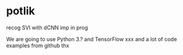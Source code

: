# potlik
recog SVI with dCNN
imp in prog

We are going to use Python 3.? and TensorFlow xxx
and a lot of code examples from github thx
